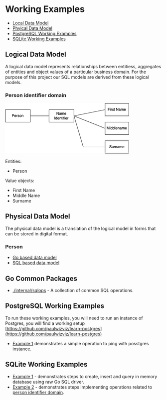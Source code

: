 # Working Examples

* [Local Data Model](#logical-data-model)
* [Phyical Data Model](#physical-data-model)
* [PostgreSQL Working Examples](#postgresql-working-examples)
* [SQLite Working Examples](#sqlite-working-examples)

## Logical Data Model

A logical data model represents relationships between entitiess, aggregates of entities and object values of a particular business domain. For the purpose of this project our SQL models are derived from these logical models.

### Person identifier domain

![Person identifier domain](../assets/img/person-domain.png)

Entities:

* Person

Value objects:

* First Name
* Middle Name
* Surname

## Physical Data Model

The physical data model is a translation of the logical model in forms that can be stored in digital format.

### Person

* [Go based data model](../internal/person/doc.go)
* [SQL based data model](../internal/person/sql/doc.md)

## Go Common Packages

* [./internal/sqlops](../internal/sqlops/doc.go) - A collection of common SQL operations.

## PostgreSQL Working Examples

To run these working examples, you will need to run an instance of Postgres, you will find a working setup [https://github.com/paulwizviz/learn-postgres](https://github.com/paulwizviz/learn-postgres)

* [Example 1](../examples/pg/ex1/main.go) demonstrates a simple operation to ping with posstgres instance.

## SQLite Working Examples

* [Example 1](../examples/sqlite/ex1/main.go) - demonstrates steps to create, insert and query in memory database using raw Go SQL driver.
* [Example 2](../examples/sqlite/ex2/main.go) - demonstrates steps implementing operations related to [person identifier domain](#person-identifier-domain).
